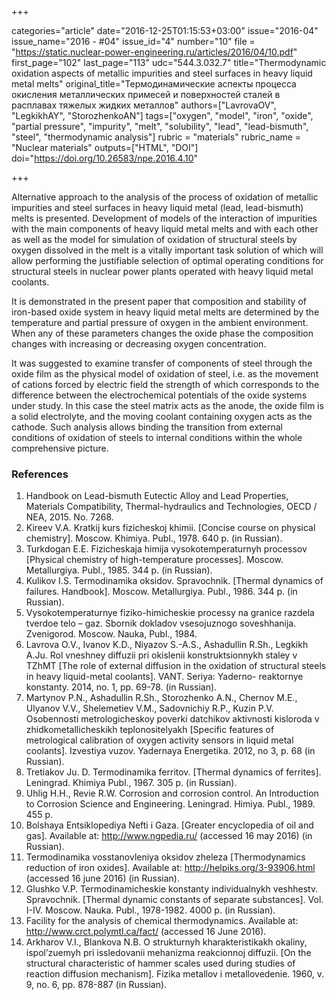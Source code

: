 +++

categories="article"
date="2016-12-25T01:15:53+03:00"
issue="2016-04"
issue_name="2016 - #04"
issue_id="4"
number="10"
file = "https://static.nuclear-power-engineering.ru/articles/2016/04/10.pdf"
first_page="102"
last_page="113"
udc="544.3.032.7"
title="Thermodynamic oxidation aspects of metallic impurities and steel surfaces in heavy liquid metal melts"
original_title="Термодинамические аспекты процесса окисления металлических примесей и поверхностей сталей в расплавах тяжелых жидких металлов"
authors=["LavrovaOV", "LegkikhAY", "StorozhenkoAN"]
tags=["oxygen", "model", "iron", "oxide", "partial pressure", "impurity", "melt", "solubility", "lead", "lead-bismuth", "steel", "thermodynamic analysis"]
rubric = "materials"
rubric_name = "Nuclear materials"
outputs=["HTML", "DOI"]
doi="https://doi.org/10.26583/npe.2016.4.10"

+++

Alternative approach to the analysis of the process of oxidation of metallic impurities and steel surfaces in heavy liquid metal (lead, lead-bismuth) melts is presented. Development of models of the interaction of impurities with the main components of heavy liquid metal melts and with each other as well as the model for simulation of oxidation of structural steels by oxygen dissolved in the melt is a vitally important task solution of which will allow performing the justifiable selection of optimal operating conditions for structural steels in nuclear power plants operated with heavy liquid metal coolants.

It is demonstrated in the present paper that composition and stability of iron-based oxide system in heavy liquid metal melts are determined by the temperature and partial pressure of oxygen in the ambient environment. When any of these parameters changes the oxide phase the composition changes with increasing or decreasing oxygen concentration.

It was suggested to examine transfer of components of steel through the oxide film as the physical model of oxidation of steel, i.e. as the movement of cations forced by electric field the strength of which corresponds to the difference between the electrochemical potentials of the oxide systems under study. In this case the steel matrix acts as the anode, the oxide film is a solid electrolyte, and the moving coolant containing oxygen acts as the cathode. Such analysis allows binding the transition from external conditions of oxidation of steels to internal conditions within the whole comprehensive picture.

### References

1. Handbook on Lead-bismuth Eutectic Alloy and Lead Properties, Materials Compatibility, Thermal-hydraulics and Technologies, OECD / NEA, 2015. No. 7268.
2. Kireev V.A. Kratkij kurs fizicheskoj khimii. [Concise course on physical chemistry]. Мoscow. Khimiya. Publ., 1978. 640 p. (in Russian).
3. Turkdogan E.E. Fizicheskaja himija vysokotemperaturnyh processov [Physical chemistry of high-temperature processes]. Moscow. Metallurgiya. Publ., 1985. 344 p. (in Russian).
4. Kulikov I.S. Termodinamika oksidov. Spravochnik. [Thermal dynamics of failures. Handbook]. Moscow. Metallurgiya. Publ., 1986. 344 p. (in Russian).
5. Vysokotemperaturnye fiziko-himicheskie processy na granice razdela tverdoe telo – gaz. Sbornik dokladov vsesojuznogo soveshhanija. Zvenigorod. Moscow. Nauka, Publ., 1984.
6. Lavrova O.V., Ivanov K.D., Niyazov S.-A.S., Ashadullin R.Sh., Legkikh A.Ju. Rol vneshney diffuzii pri okislenii konstruktsionnykh staley v TZhMT [The role of external diffusion in the oxidation of structural steels in heavy liquid-metal coolants]. VANT. Seriya: Yaderno- reaktornye konstanty. 2014, no. 1, pp. 69-78. (in Russian).
7. Martynov P.N., Ashadullin R.Sh., Storozhenko A.N., Chernov M.E., Ulyanov V.V., Shelemetiev V.M., Sadovnichiy R.P., Kuzin P.V. Osobennosti metrologicheskoy poverki datchikov aktivnosti kisloroda v zhidkometallicheskikh teplonositelyakh [Specific features of metrological calibration of oxygen activity sensors in liquid metal coolants]. Izvestiya vuzov. Yadernaya Energetika. 2012, no 3, p. 68 (in Russian).
8. Tretiakov Ju. D. Termodinamika ferritov. [Thermal dynamics of ferrites]. Leningrad. Khimiya Publ., 1967. 305 p. (in Russian).
9. Uhlig H.H., Revie R.W. Corrosion and corrosion control. An Introduction to Corrosion Science and Engineering. Leningrad. Himiya. Publ., 1989. 455 p.
10. Bolshaya Entsiklopediya Nefti i Gaza. [Greater encyclopedia of oil and gas]. Available at: http://www.ngpedia.ru/ (accessed 16 may 2016) (in Russian).
11. Termodinamika vosstanovleniya oksidov zheleza [Thermodynamics reduction of iron oxides]. Available at: http://helpiks.org/3-93906.html (accessed 16 june 2016) (in Russian).
12. Glushko V.P. Termodinamicheskie konstanty individualnykh veshhestv. Spravochnik. [Thermal dynamic constants of separate substances]. Vol. I-IV. Moscow. Nauka. Publ., 1978-1982. 4000 p. (in Russian).
13. Facility for the analysis of chemical thermodynamics. Available at: http://www.crct.polymtl.ca/fact/ (accessed 16 June 2016).
14. Arkharov V.I., Blankova N.B. O strukturnyh kharakteristikakh okaliny, ispol’zuemyh pri issledovanii mehanizma reakcionnoj diffuzii. [On the structural characteristic of hammer scales used during studies of reaction diffusion mechanism]. Fizika metallov i metallovedenie. 1960, v. 9, no. 6, pp. 878-887 (in Russian).
